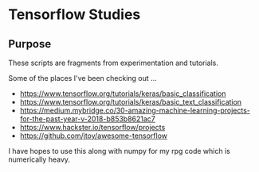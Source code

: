 # Tensorflow Studies

## Purpose

These scripts are fragments from experimentation and tutorials.

Some of the places I've been checking out ...
* https://www.tensorflow.org/tutorials/keras/basic_classification
* https://www.tensorflow.org/tutorials/keras/basic_text_classification
* https://medium.mybridge.co/30-amazing-machine-learning-projects-for-the-past-year-v-2018-b853b8621ac7
* https://www.hackster.io/tensorflow/projects
* https://github.com/jtoy/awesome-tensorflow

I have hopes to use this along with numpy for my rpg code which is numerically heavy.
